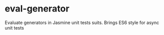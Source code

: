 # eval-generator
Evaluate generators in Jasmine unit tests suits. Brings ES6 style for async unit tests
